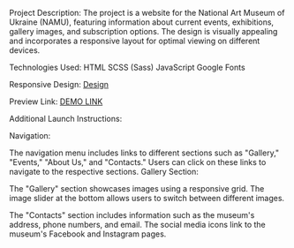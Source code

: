 Project Description:
The project is a website for the National Art Museum of Ukraine (NAMU), featuring information about current events, exhibitions, gallery images, and subscription options. The design is visually appealing and incorporates a responsive layout for optimal viewing on different devices.

Technologies Used:
HTML
SCSS (Sass)
JavaScript
Google Fonts

Responsive Design: 
[Design](Mhttps://www.figma.com/file/cRBCqE06cDrY3s4jX7h3iY/%D0%9D%D0%90%D0%9C%D0%A3-(Edit)?node-id=0%3A1)

Preview Link:
[DEMO LINK](https://liza-strykharchuk.github.io/my_layout_museum_landing/)

Additional Launch Instructions:

Navigation:

The navigation menu includes links to different sections such as "Gallery," "Events," "About Us," and "Contacts." Users can click on these links to navigate to the respective sections.
Gallery Section:

The "Gallery" section showcases images using a responsive grid. The image slider at the bottom allows users to switch between different images.

The "Contacts" section includes information such as the museum's address, phone numbers, and email. The social media icons link to the museum's Facebook and Instagram pages.
    
